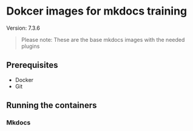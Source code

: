 # Dokcer images for mkdocs training

Version: 7.3.6
> Please note: These are the base mkdocs images with the needed plugins

## Prerequisites

* Docker
* Git

## Running the containers

### Mkdocs

```
```


